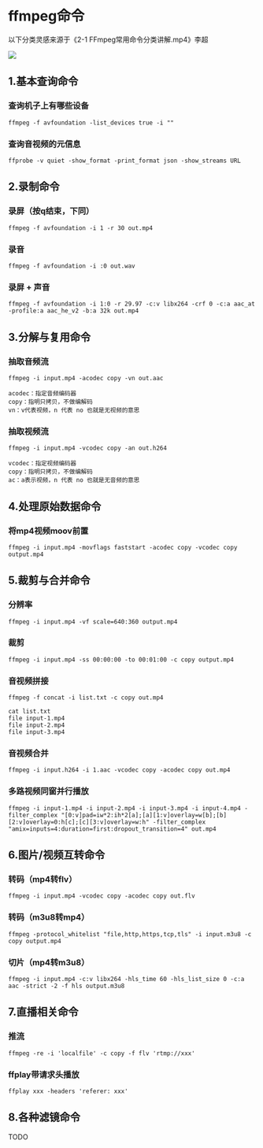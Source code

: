
# ffmpeg命令

以下分类灵感来源于《2-1 FFmpeg常用命令分类讲解.mp4》李超

![](https://raw.githubusercontent.com/peteryuanpan/notebook/master/FFMPEG/ffmpeg%E5%91%BD%E4%BB%A4%E5%88%86%E7%B1%BB.png)

## 1.基本查询命令

### 查询机子上有哪些设备

```
ffmpeg -f avfoundation -list_devices true -i ""
```

### 查询音视频的元信息

```
ffprobe -v quiet -show_format -print_format json -show_streams URL
```

## 2.录制命令

### 录屏（按q结束，下同）

```
ffmpeg -f avfoundation -i 1 -r 30 out.mp4
```

### 录音

```
ffmpeg -f avfoundation -i :0 out.wav
```

### 录屏 + 声音

```
ffmpeg -f avfoundation -i 1:0 -r 29.97 -c:v libx264 -crf 0 -c:a aac_at -profile:a aac_he_v2 -b:a 32k out.mp4
```

## 3.分解与复用命令

### 抽取音频流

```
ffmpeg -i input.mp4 -acodec copy -vn out.aac

acodec：指定音频编码器
copy：指明只拷贝，不做编解码
vn：v代表视频，n 代表 no 也就是无视频的意思
```

### 抽取视频流

```
ffmpeg -i input.mp4 -vcodec copy -an out.h264

vcodec：指定视频编码器
copy：指明只拷贝，不做编解码
ac：a表示视频，n 代表 no 也就是无音频的意思
```

## 4.处理原始数据命令

### 将mp4视频moov前置

```
ffmpeg -i input.mp4 -movflags faststart -acodec copy -vcodec copy output.mp4
```

## 5.裁剪与合并命令

### 分辨率

```
ffmpeg -i input.mp4 -vf scale=640:360 output.mp4
```

### 裁剪

```
ffmpeg -i input.mp4 -ss 00:00:00 -to 00:01:00 -c copy output.mp4
```

### 音视频拼接

```
ffmpeg -f concat -i list.txt -c copy out.mp4

cat list.txt
file input-1.mp4
file input-2.mp4
file input-3.mp4
```

### 音视频合并

```
ffmpeg -i input.h264 -i 1.aac -vcodec copy -acodec copy out.mp4
```

### 多路视频同窗并行播放

```
ffmpeg -i input-1.mp4 -i input-2.mp4 -i input-3.mp4 -i input-4.mp4 -filter_complex "[0:v]pad=iw*2:ih*2[a];[a][1:v]overlay=w[b];[b][2:v]overlay=0:h[c];[c][3:v]overlay=w:h" -filter_complex "amix=inputs=4:duration=first:dropout_transition=4" out.mp4
```

## 6.图片/视频互转命令

### 转码（mp4转flv）

```
ffmpeg -i input.mp4 -vcodec copy -acodec copy out.flv
```

### 转码（m3u8转mp4）

```
ffmpeg -protocol_whitelist "file,http,https,tcp,tls" -i input.m3u8 -c copy output.mp4
```

### 切片（mp4转m3u8）

```
ffmpeg -i input.mp4 -c:v libx264 -hls_time 60 -hls_list_size 0 -c:a aac -strict -2 -f hls output.m3u8
```

## 7.直播相关命令

### 推流

```
ffmpeg -re -i 'localfile' -c copy -f flv 'rtmp://xxx'
```

### ffplay带请求头播放

```
ffplay xxx -headers 'referer: xxx'
```

## 8.各种滤镜命令

TODO
